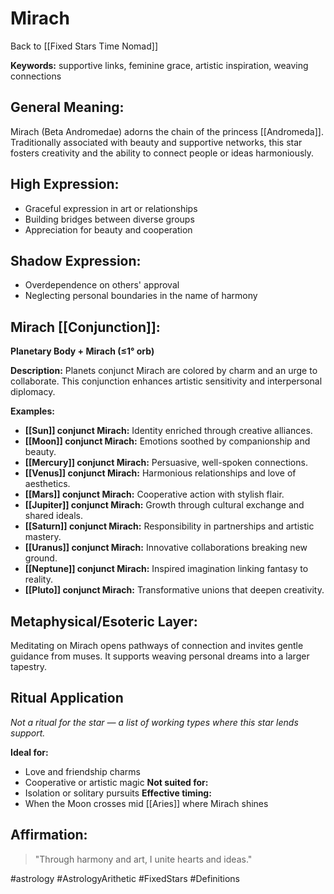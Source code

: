 # Mirach

Back to [[Fixed Stars Time Nomad]]

**Keywords:** supportive links, feminine grace, artistic inspiration, weaving connections

## General Meaning:
Mirach (Beta Andromedae) adorns the chain of the princess [[Andromeda]]. Traditionally associated with beauty and supportive networks, this star fosters creativity and the ability to connect people or ideas harmoniously.

## High Expression:
- Graceful expression in art or relationships
- Building bridges between diverse groups
- Appreciation for beauty and cooperation

## Shadow Expression:
- Overdependence on others' approval
- Neglecting personal boundaries in the name of harmony

## Mirach [[Conjunction]]:

**Planetary Body + Mirach (≤1° orb)**

**Description:**
Planets conjunct Mirach are colored by charm and an urge to collaborate. This conjunction enhances artistic sensitivity and interpersonal diplomacy.

**Examples:**
- **[[Sun]] conjunct Mirach:** Identity enriched through creative alliances.
- **[[Moon]] conjunct Mirach:** Emotions soothed by companionship and beauty.
- **[[Mercury]] conjunct Mirach:** Persuasive, well-spoken connections.
- **[[Venus]] conjunct Mirach:** Harmonious relationships and love of aesthetics.
- **[[Mars]] conjunct Mirach:** Cooperative action with stylish flair.
- **[[Jupiter]] conjunct Mirach:** Growth through cultural exchange and shared ideals.
- **[[Saturn]] conjunct Mirach:** Responsibility in partnerships and artistic mastery.
- **[[Uranus]] conjunct Mirach:** Innovative collaborations breaking new ground.
- **[[Neptune]] conjunct Mirach:** Inspired imagination linking fantasy to reality.
- **[[Pluto]] conjunct Mirach:** Transformative unions that deepen creativity.

## Metaphysical/Esoteric Layer:
Meditating on Mirach opens pathways of connection and invites gentle guidance from muses. It supports weaving personal dreams into a larger tapestry.

## Ritual Application
*Not a ritual for the star — a list of working types where this star lends support.*

**Ideal for:**
- Love and friendship charms
- Cooperative or artistic magic
**Not suited for:**
- Isolation or solitary pursuits
**Effective timing:**
- When the Moon crosses mid [[Aries]] where Mirach shines

## Affirmation:

> "Through harmony and art, I unite hearts and ideas."

#astrology #AstrologyArithetic #FixedStars #Definitions
